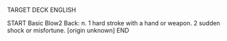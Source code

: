 TARGET DECK
ENGLISH

START
Basic
Blow2
Back: n. 1 hard stroke with a hand or weapon. 2 sudden shock or misfortune. [origin unknown]
END
